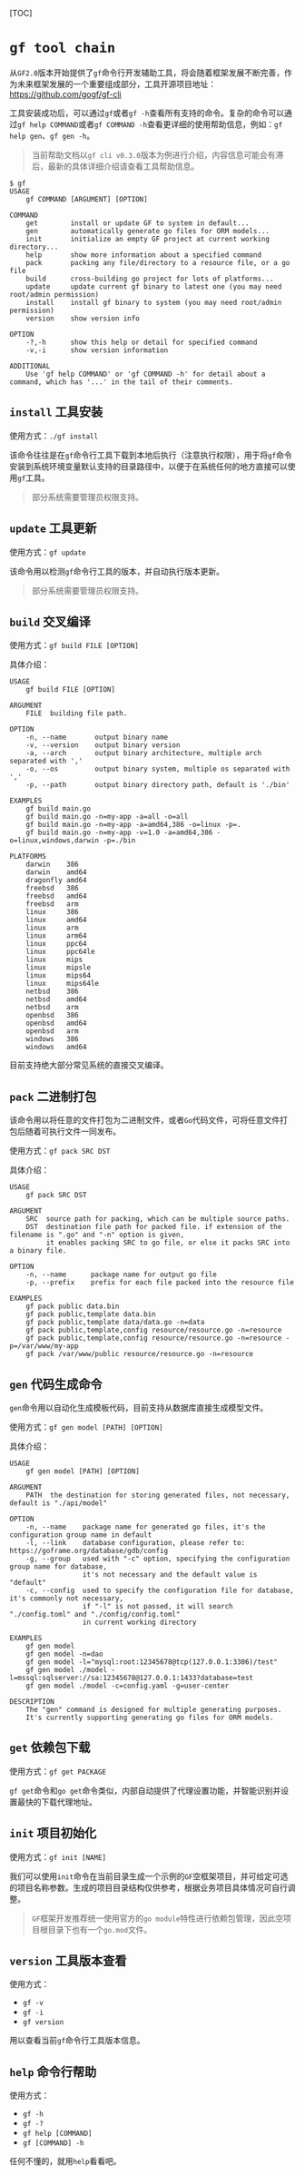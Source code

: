 [TOC]


# `gf tool chain`

从`GF2.0`版本开始提供了`gf`命令行开发辅助工具，将会随着框架发展不断完善，作为未来框架发展的一个重要组成部分，工具开源项目地址：https://github.com/gogf/gf-cli

工具安装成功后，可以通过`gf`或者`gf -h`查看所有支持的命令。复杂的命令可以通过`gf help COMMAND`或者`gf COMMAND -h`查看更详细的使用帮助信息，例如：`gf help gen`、`gf gen -h`。

> 当前帮助文档以`gf cli v0.3.0`版本为例进行介绍，内容信息可能会有滞后，最新的具体详细介绍请查看工具帮助信息。

```
$ gf
USAGE
    gf COMMAND [ARGUMENT] [OPTION]

COMMAND
    get        install or update GF to system in default...
    gen        automatically generate go files for ORM models...
    init       initialize an empty GF project at current working directory...
    help       show more information about a specified command
    pack       packing any file/directory to a resource file, or a go file
    build      cross-building go project for lots of platforms...
    update     update current gf binary to latest one (you may need root/admin permission)
    install    install gf binary to system (you may need root/admin permission)
    version    show version info

OPTION
    -?,-h      show this help or detail for specified command
    -v,-i      show version information

ADDITIONAL
    Use 'gf help COMMAND' or 'gf COMMAND -h' for detail about a command, which has '...' in the tail of their comments.
```


## `install` 工具安装

使用方式：`./gf install`

该命令往往是在`gf`命令行工具下载到本地后执行（注意执行权限），用于将`gf`命令安装到系统环境变量默认支持的目录路径中，以便于在系统任何的地方直接可以使用`gf`工具。

> 部分系统需要管理员权限支持。

## `update` 工具更新

使用方式：`gf update`

该命令用以检测`gf`命令行工具的版本，并自动执行版本更新。

> 部分系统需要管理员权限支持。

## `build` 交叉编译

使用方式：`gf build FILE [OPTION]`

具体介绍：
```
USAGE
    gf build FILE [OPTION]

ARGUMENT
    FILE  building file path.

OPTION
    -n, --name       output binary name
    -v, --version    output binary version
    -a, --arch       output binary architecture, multiple arch separated with ','
    -o, --os         output binary system, multiple os separated with ','
    -p, --path       output binary directory path, default is './bin'

EXAMPLES
    gf build main.go
    gf build main.go -n=my-app -a=all -o=all
    gf build main.go -n=my-app -a=amd64,386 -o=linux -p=.
    gf build main.go -n=my-app -v=1.0 -a=amd64,386 -o=linux,windows,darwin -p=./bin

PLATFORMS
    darwin    386
    darwin    amd64
    dragonfly amd64
    freebsd   386
    freebsd   amd64
    freebsd   arm
    linux     386
    linux     amd64
    linux     arm
    linux     arm64
    linux     ppc64
    linux     ppc64le
    linux     mips
    linux     mipsle
    linux     mips64
    linux     mips64le
    netbsd    386
    netbsd    amd64
    netbsd    arm
    openbsd   386
    openbsd   amd64
    openbsd   arm
    windows   386
    windows   amd64
```
目前支持绝大部分常见系统的直接交叉编译。

## `pack` 二进制打包

该命令用以将任意的文件打包为二进制文件，或者`Go`代码文件，可将任意文件打包后随着可执行文件一同发布。

使用方式：`gf pack SRC DST`

具体介绍：
```
USAGE
    gf pack SRC DST

ARGUMENT
    SRC  source path for packing, which can be multiple source paths.
    DST  destination file path for packed file. if extension of the filename is ".go" and "-n" option is given,
         it enables packing SRC to go file, or else it packs SRC into a binary file.

OPTION
    -n, --name      package name for output go file
    -p, --prefix    prefix for each file packed into the resource file

EXAMPLES
    gf pack public data.bin
    gf pack public,template data.bin
    gf pack public,template data/data.go -n=data
    gf pack public,template,config resource/resource.go -n=resource
    gf pack public,template,config resource/resource.go -n=resource -p=/var/www/my-app
    gf pack /var/www/public resource/resource.go -n=resource
```

## `gen` 代码生成命令

`gen`命令用以自动化生成模板代码，目前支持从数据库直接生成模型文件。

使用方式：`gf gen model [PATH] [OPTION]`

具体介绍：
```
USAGE
    gf gen model [PATH] [OPTION]

ARGUMENT
    PATH  the destination for storing generated files, not necessary, default is "./api/model"

OPTION
    -n, --name    package name for generated go files, it's the configuration group name in default
    -l, --link    database configuration, please refer to: https://goframe.org/database/gdb/config
    -g, --group   used with "-c" option, specifying the configuration group name for database,
                  it's not necessary and the default value is "default"
    -c, --config  used to specify the configuration file for database, it's commonly not necessary,
                  if "-l" is not passed, it will search "./config.toml" and "./config/config.toml"
                  in current working directory

EXAMPLES
    gf gen model
    gf gen model -n=dao
    gf gen model -l="mysql:root:12345678@tcp(127.0.0.1:3306)/test"
    gf gen model ./model -l=mssql:sqlserver://sa:12345678@127.0.0.1:1433?database=test
    gf gen model ./model -c=config.yaml -g=user-center

DESCRIPTION
    The "gen" command is designed for multiple generating purposes.
    It's currently supporting generating go files for ORM models.
```

## `get` 依赖包下载

使用方式：`gf get PACKAGE`

`gf get`命令和`go get`命令类似，内部自动提供了代理设置功能，并智能识别并设置最快的下载代理地址。





## `init` 项目初始化

使用方式：`gf init [NAME]`

我们可以使用`init`命令在当前目录生成一个示例的`GF`空框架项目，并可给定可选的项目名称参数。生成的项目目录结构仅供参考，根据业务项目具体情况可自行调整。

> `GF`框架开发推荐统一使用官方的`go module`特性进行依赖包管理，因此空项目根目录下也有一个`go.mod`文件。

## `version` 工具版本查看

使用方式：
- `gf -v`
- `gf -i`
- `gf version`

用以查看当前`gf`命令行工具版本信息。

## `help` 命令行帮助

使用方式：
- `gf -h`
- `gf -?`
- `gf help [COMMAND]`  
- `gf [COMMAND] -h`

任何不懂的，就用`help`看看吧。















